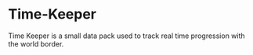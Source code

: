 # Time-Keeper
Time Keeper is a small data pack used to track real time progression with the world border.
